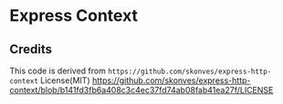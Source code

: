 # Express Context


## Credits
This code is derived from `https://github.com/skonves/express-http-context`
License(MIT) https://github.com/skonves/express-http-context/blob/b141fd3fb6a408c3c4ec37fd74ab08fab41ea27f/LICENSE